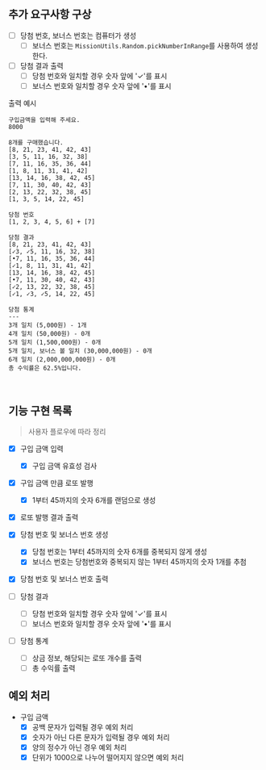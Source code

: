 ## 추가 요구사항 구상

- [ ] 당첨 번호, 보너스 번호는 컴퓨터가 생성
  - [ ] 보너스 번호는 `MissionUtils.Random.pickNumberInRange`를 사용하여 생성한다.
- [ ] 당첨 결과 출력
  - [ ] 당첨 번호와 일치할 경우 숫자 앞에 '✓'를 표시
  - [ ] 보너스 번호와 일치할 경우 숫자 앞에 '•'를 표시

출력 예시

```
구입금액을 입력해 주세요.
8000

8개를 구매했습니다.
[8, 21, 23, 41, 42, 43]
[3, 5, 11, 16, 32, 38]
[7, 11, 16, 35, 36, 44]
[1, 8, 11, 31, 41, 42]
[13, 14, 16, 38, 42, 45]
[7, 11, 30, 40, 42, 43]
[2, 13, 22, 32, 38, 45]
[1, 3, 5, 14, 22, 45]

당첨 번호
[1, 2, 3, 4, 5, 6] + [7]

당첨 결과
[8, 21, 23, 41, 42, 43]
[✓3, ✓5, 11, 16, 32, 38]
[•7, 11, 16, 35, 36, 44]
[✓1, 8, 11, 31, 41, 42]
[13, 14, 16, 38, 42, 45]
[•7, 11, 30, 40, 42, 43]
[✓2, 13, 22, 32, 38, 45]
[✓1, ✓3, ✓5, 14, 22, 45]

당첨 통계
---
3개 일치 (5,000원) - 1개
4개 일치 (50,000원) - 0개
5개 일치 (1,500,000원) - 0개
5개 일치, 보너스 볼 일치 (30,000,000원) - 0개
6개 일치 (2,000,000,000원) - 0개
총 수익률은 62.5%입니다.

```

<br/>

## 기능 구현 목록

> 사용자 플로우에 따라 정리

- [x] 구입 금액 입력

  - [x] 구입 금액 유효성 검사

- [x] 구입 금액 만큼 로또 발행

  - [x] 1부터 45까지의 숫자 6개를 랜덤으로 생성

- [x] 로또 발행 결과 출력

- [x] 당첨 번호 및 보너스 번호 생성

  - [x] 당첨 번호는 1부터 45까지의 숫자 6개를 중복되지 않게 생성
  - [x] 보너스 번호는 당첨번호와 중복되지 않는 1부터 45까지의 숫자 1개를 추첨

- [x] 당첨 번호 및 보너스 번호 출력

- [ ] 당첨 결과

  - [ ] 당첨 번호와 일치할 경우 숫자 앞에 '✓'를 표시
  - [ ] 보너스 번호와 일치할 경우 숫자 앞에 '•'를 표시

- [ ] 당첨 통계
  - [ ] 상금 정보, 해당되는 로또 개수를 출력
  - [ ] 총 수익률 출력

## 예외 처리

- 구입 금액
  - [x] 공백 문자가 입력될 경우 예외 처리
  - [x] 숫자가 아닌 다른 문자가 입력될 경우 예외 처리
  - [x] 양의 정수가 아닌 경우 예외 처리
  - [x] 단위가 1000으로 나누어 떨어지지 않으면 예외 처리
